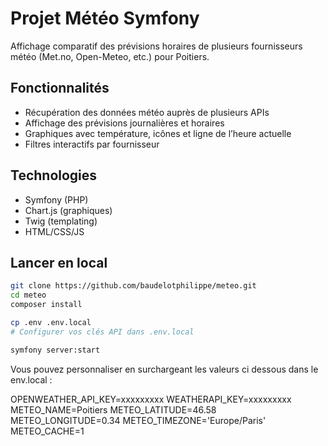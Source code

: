 # Projet Météo Symfony

Affichage comparatif des prévisions horaires de plusieurs fournisseurs météo (Met.no, Open-Meteo, etc.) pour Poitiers.

## Fonctionnalités

- Récupération des données météo auprès de plusieurs APIs
- Affichage des prévisions journalières et horaires
- Graphiques avec température, icônes et ligne de l’heure actuelle
- Filtres interactifs par fournisseur

## Technologies

- Symfony (PHP)
- Chart.js (graphiques)
- Twig (templating)
- HTML/CSS/JS

## Lancer en local

```bash
git clone https://github.com/baudelotphilippe/meteo.git
cd meteo
composer install

cp .env .env.local
# Configurer vos clés API dans .env.local

symfony server:start
```

Vous pouvez personnaliser en surchargeant les valeurs ci dessous dans le env.local : 


OPENWEATHER_API_KEY=xxxxxxxxx
WEATHERAPI_KEY=xxxxxxxxx
METEO_NAME=Poitiers
METEO_LATITUDE=46.58
METEO_LONGITUDE=0.34
METEO_TIMEZONE='Europe/Paris'
METEO_CACHE=1

